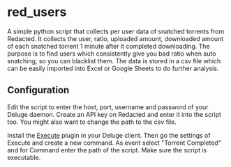 # red_users
A simple python script that collects per user data of snatched torrents from Redacted. It collects the user, ratio, uploaded amount, downloaded amount of each snatched torrent 1 minute after it completed downloading. The purpose is to find users which consistently give you bad ratio when auto snatching, so you can blacklist them. The data is stored in a csv file which can be easily imported into Excel or Google Sheets to do further analysis.

## Configuration
Edit the script to enter the host, port, username and password of your Deluge daemon. Create an API key on Redacted and enter it into the script too. You might also want to change the path to the csv file.

Install the [Execute](https://dev.deluge-torrent.org/wiki/Plugins/Execute) plugin in your Deluge client. Then go the settings of Execute and create a new command. As event select "Torrent Completed" and for Command enter the path of the script. Make sure the script is executable.
